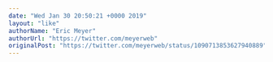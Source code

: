 ```yaml
---
date: "Wed Jan 30 20:50:21 +0000 2019"
layout: "like"
authorName: "Eric Meyer"
authorUrl: "https://twitter.com/meyerweb"
originalPost: "https://twitter.com/meyerweb/status/1090713853627940889"
---
```


